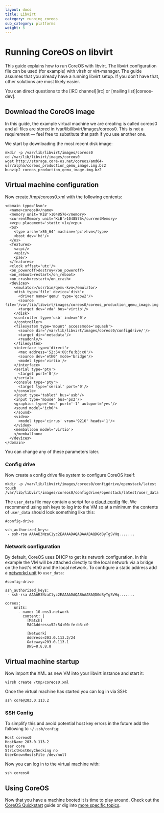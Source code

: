 ```yaml
---
layout: docs
title: Libvirt
category: running_coreos
sub_category: platforms
weight: 5
---
```


# Running CoreOS on libvirt

This guide explains how to run CoreOS with libvirt. The libvirt configuration
file can be used (for example) with virsh or virt-manager. The guide assumes
that you already have a running libvirt setup. If you don’t have that, other
solutions are most likely easier.

You can direct questions to the [IRC channel][irc] or [mailing
list][coreos-dev].

## Download the CoreOS image

In this guide, the example virtual machine we are creating is called coreos0 and
all files are stored in /var/lib/libvirt/images/coreos0. This is not a requirement — feel free
to substitute that path if you use another one.

We start by downloading the most recent disk image:

    mkdir -p /var/lib/libvirt/images/coreos0
    cd /var/lib/libvirt/images/coreos0
    wget http://storage.core-os.net/coreos/amd64-usr/alpha/coreos_production_qemu_image.img.bz2
    bunzip2 coreos_production_qemu_image.img.bz2

## Virtual machine configuration

Now create /tmp/coreos0.xml with the following contents:

    <domain type='kvm'>
      <name>coreos0</name>
      <memory unit='KiB'>1048576</memory>
      <currentMemory unit='KiB'>1048576</currentMemory>
      <vcpu placement='static'>1</vcpu>
      <os>
        <type arch='x86_64' machine='pc'>hvm</type>
        <boot dev='hd'/>
      </os>
      <features>
        <acpi/>
        <apic/>
        <pae/>
      </features>
      <clock offset='utc'/>
      <on_poweroff>destroy</on_poweroff>
      <on_reboot>restart</on_reboot>
      <on_crash>restart</on_crash>
      <devices>
        <emulator>/usr/bin/qemu-kvm</emulator>
        <disk type='file' device='disk'>
          <driver name='qemu' type='qcow2'/>
          <source file='/var/lib/libvirt/images/coreos0/coreos_production_qemu_image.img'/>
          <target dev='vda' bus='virtio'/>
        </disk>
        <controller type='usb' index='0'>
        </controller>
        <filesystem type='mount' accessmode='squash'>
          <source dir='/var/lib/libvirt/images/coreos0/configdrive/'/>
          <target dir='metadata'/>
          <readonly/>
        </filesystem>
        <interface type='direct'>
          <mac address='52:54:00:fe:b3:c0'/>
          <source dev='eth0' mode='bridge'/>
          <model type='virtio'/>
        </interface>
        <serial type='pty'>
          <target port='0'/>
        </serial>
        <console type='pty'>
          <target type='serial' port='0'/>
        </console>
        <input type='tablet' bus='usb'/>
        <input type='mouse' bus='ps2'/>
        <graphics type='vnc' port='-1' autoport='yes'/>
        <sound model='ich6'>
        </sound>
        <video>
          <model type='cirrus' vram='9216' heads='1'/>
        </video>
        <memballoon model='virtio'>
        </memballoon>
      </devices>
    </domain>

You can change any of these parameters later.

### Config drive

Now create a config drive file system to configure CoreOS itself:

    mkdir -p /var/lib/libvirt/images/coreos0/configdrive/openstack/latest
    touch /var/lib/libvirt/images/coreos0/configdrive/openstack/latest/user_data

The `user_data` file may contain a script for a [cloud config][cloud-config]
file. We recommend using ssh keys to log into the VM so at a minimum the
contents of `user_data` should look something like this:

    #config-drive

    ssh_authorized_keys:
     - ssh-rsa AAAAB3NzaC1yc2EAAAADAQABAAABAQDGdByTgSVHq.......

[cloud-config]: {{site.url}}/docs/cluster-management/setup/cloudinit-cloud-config

### Network configuration

By default, CoreOS uses DHCP to get its network configuration. In this
example the VM will be attached directly to the local network via a bridge
on the host's eth0 and the local network. To configure a static address
add a [networkd unit][systemd-network] to `user_data`:


    #config-drive

    ssh_authorized_keys:
     - ssh-rsa AAAAB3NzaC1yc2EAAAADAQABAAABAQDGdByTgSVHq.......

    coreos:
        units:
          - name: 10-ens3.network
            content: |
              [Match]
              MACAddress=52:54:00:fe:b3:c0

              [Network]
              Address=203.0.113.2/24
              Gateway=203.0.113.1
              DNS=8.8.8.8

[systemd-network]: http://www.freedesktop.org/software/systemd/man/systemd.network.html


## Virtual machine startup

Now import the XML as new VM into your libvirt instance and start it:

    virsh create /tmp/coreos0.xml

Once the virtual machine has started you can log in via SSH:

    ssh core@203.0.113.2

### SSH Config

To simplify this and avoid potential host key errors in the future add
the following to `~/.ssh/config`:

    Host coreos0
    HostName 203.0.113.2
    User core
    StrictHostKeyChecking no
    UserKnownHostsFile /dev/null

Now you can log in to the virtual machine with:

    ssh coreos0


## Using CoreOS

Now that you have a machine booted it is time to play around.
Check out the [CoreOS Quickstart]({{site.url}}/docs/quickstart) guide or dig into [more specific topics]({{site.url}}/docs).
